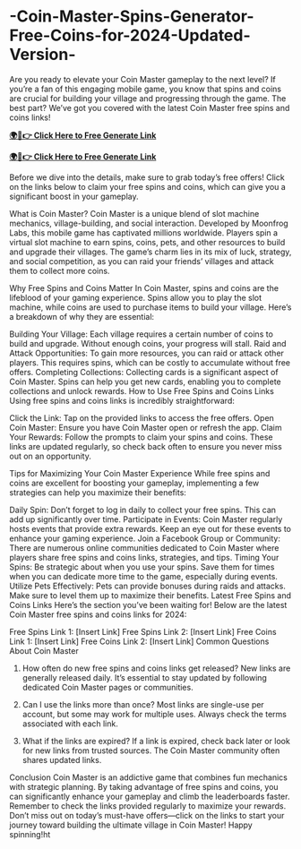 # -Coin-Master-Spins-Generator-Free-Coins-for-2024-Updated-Version-
Are you ready to elevate your Coin Master gameplay to the next level? If you’re a fan of this engaging mobile game, you know that spins and coins are crucial for building your village and progressing through the game. The best part? We’ve got you covered with the latest Coin Master free spins and coins links!



**[🌍📱👉 Click Here to Free Generate Link](https://offer.tq24k.com/coinmaster/)**


**[🌍📱👉 Click Here to Free Generate Link](https://offer.tq24k.com/all-gift-card/)**


Before we dive into the details, make sure to grab today’s free offers! Click on the links below to claim your free spins and coins, which can give you a significant boost in your gameplay.

What is Coin Master?
Coin Master is a unique blend of slot machine mechanics, village-building, and social interaction. Developed by Moonfrog Labs, this mobile game has captivated millions worldwide. Players spin a virtual slot machine to earn spins, coins, pets, and other resources to build and upgrade their villages. The game’s charm lies in its mix of luck, strategy, and social competition, as you can raid your friends’ villages and attack them to collect more coins.

Why Free Spins and Coins Matter
In Coin Master, spins and coins are the lifeblood of your gaming experience. Spins allow you to play the slot machine, while coins are used to purchase items to build your village. Here’s a breakdown of why they are essential:

Building Your Village: Each village requires a certain number of coins to build and upgrade. Without enough coins, your progress will stall.
Raid and Attack Opportunities: To gain more resources, you can raid or attack other players. This requires spins, which can be costly to accumulate without free offers.
Completing Collections: Collecting cards is a significant aspect of Coin Master. Spins can help you get new cards, enabling you to complete collections and unlock rewards.
How to Use Free Spins and Coins Links
Using free spins and coins links is incredibly straightforward:

Click the Link: Tap on the provided links to access the free offers.
Open Coin Master: Ensure you have Coin Master open or refresh the app.
Claim Your Rewards: Follow the prompts to claim your spins and coins.
These links are updated regularly, so check back often to ensure you never miss out on an opportunity.

Tips for Maximizing Your Coin Master Experience
While free spins and coins are excellent for boosting your gameplay, implementing a few strategies can help you maximize their benefits:

Daily Spin: Don’t forget to log in daily to collect your free spins. This can add up significantly over time.
Participate in Events: Coin Master regularly hosts events that provide extra rewards. Keep an eye out for these events to enhance your gaming experience.
Join a Facebook Group or Community: There are numerous online communities dedicated to Coin Master where players share free spins and coins links, strategies, and tips.
Timing Your Spins: Be strategic about when you use your spins. Save them for times when you can dedicate more time to the game, especially during events.
Utilize Pets Effectively: Pets can provide bonuses during raids and attacks. Make sure to level them up to maximize their benefits.
Latest Free Spins and Coins Links
Here’s the section you’ve been waiting for! Below are the latest Coin Master free spins and coins links for 2024:

Free Spins Link 1: [Insert Link]
Free Spins Link 2: [Insert Link]
Free Coins Link 1: [Insert Link]
Free Coins Link 2: [Insert Link]
Common Questions About Coin Master
1. How often do new free spins and coins links get released?
New links are generally released daily. It’s essential to stay updated by following dedicated Coin Master pages or communities.

2. Can I use the links more than once?
Most links are single-use per account, but some may work for multiple uses. Always check the terms associated with each link.

3. What if the links are expired?
If a link is expired, check back later or look for new links from trusted sources. The Coin Master community often shares updated links.

Conclusion
Coin Master is an addictive game that combines fun mechanics with strategic planning. By taking advantage of free spins and coins, you can significantly enhance your gameplay and climb the leaderboards faster. Remember to check the links provided regularly to maximize your rewards. Don’t miss out on today’s must-have offers—click on the links to start your journey toward building the ultimate village in Coin Master! Happy spinning!ht
